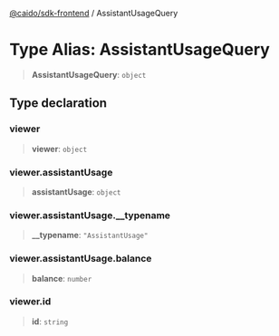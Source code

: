 [@caido/sdk-frontend](../index.md) / AssistantUsageQuery

# Type Alias: AssistantUsageQuery

> **AssistantUsageQuery**: `object`

## Type declaration

### viewer

> **viewer**: `object`

### viewer.assistantUsage

> **assistantUsage**: `object`

### viewer.assistantUsage.\_\_typename

> **\_\_typename**: `"AssistantUsage"`

### viewer.assistantUsage.balance

> **balance**: `number`

### viewer.id

> **id**: `string`
